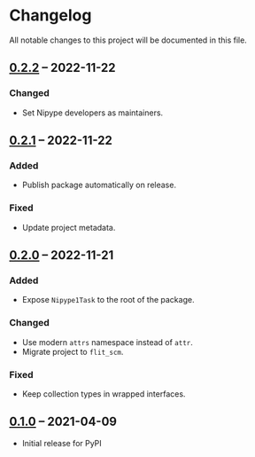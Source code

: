 # Changelog

All notable changes to this project will be documented in this file.

## [0.2.2] – 2022-11-22

### Changed

- Set Nipype developers as maintainers.

## [0.2.1] – 2022-11-22

### Added

- Publish package automatically on release.

### Fixed

- Update project metadata.

## [0.2.0] – 2022-11-21

### Added

- Expose `Nipype1Task` to the root of the package.

### Changed

- Use modern `attrs` namespace instead of `attr`.
- Migrate project to `flit_scm`.

### Fixed

- Keep collection types in wrapped interfaces.

## [0.1.0] – 2021-04-09

- Initial release for PyPI

[0.2.2]: https://github.com/nipype/pydra-nipype1/compare/0.2.1...0.2.2
[0.2.1]: https://github.com/nipype/pydra-nipype1/compare/0.2.0...0.2.1
[0.2.0]: https://github.com/nipype/pydra-nipype1/compare/0.1.0...0.2.0
[0.1.0]: https://github.com/nipype/pydra-nipype1/releases/tag/0.1.0
